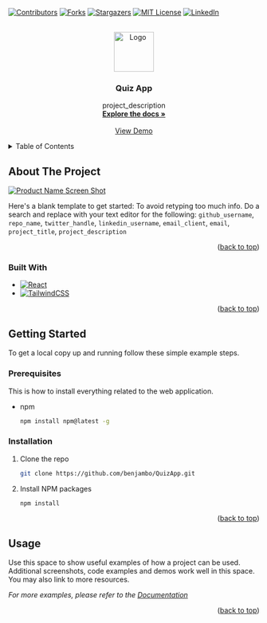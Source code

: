 <div id="top"></div>

[![Contributors][contributors-shield]][contributors-url]
[![Forks][forks-shield]][forks-url]
[![Stargazers][stars-shield]][stars-url]
[![MIT License][license-shield]][license-url]
[![LinkedIn][linkedin-shield]][linkedin-url]

<!-- PROJECT LOGO -->
<br />
<div align="center">
  <a href="https://github.com/benjambo/QuizApp">
    <img src="images/logo.png" alt="Logo" width="80" height="80">
  </a>

<h3 align="center">Quiz App</h3>

  <p align="center">
    project_description
    <br />
    <a href="https://github.com/benjambo/QuizApp"><strong>Explore the docs »</strong></a>
    <br />
    <br />
    <a href="https://github.com/benjambo/QuizApp">View Demo</a>
  </p>
</div>

<!-- TABLE OF CONTENTS -->
<details>
  <summary>Table of Contents</summary>
  <ol>
    <li>
      <a href="#about-the-project">About The Project</a>
      <ul>
        <li><a href="#built-with">Built With</a></li>
      </ul>
    </li>
    <li>
      <a href="#getting-started">Getting Started</a>
      <ul>
        <li><a href="#prerequisites">Prerequisites</a></li>
        <li><a href="#installation">Installation</a></li>
      </ul>
    </li>
    <li><a href="#usage">Usage</a></li>
    <li><a href="#roadmap">Roadmap</a></li>
    <li><a href="#contributing">Contributing</a></li>
    <li><a href="#license">License</a></li>
    <li><a href="#contact">Contact</a></li>
    <li><a href="#acknowledgments">Acknowledgments</a></li>
  </ol>
</details>

<!-- ABOUT THE PROJECT -->

## About The Project

[![Product Name Screen Shot][product-screenshot]](https://example.com)

Here's a blank template to get started: To avoid retyping too much info. Do a search and replace with your text editor for the following: `github_username`, `repo_name`, `twitter_handle`, `linkedin_username`, `email_client`, `email`, `project_title`, `project_description`

<p align="right">(<a href="#top">back to top</a>)</p>

### Built With

- [![React][react.js]][react-url]
- [![TailwindCSS][tailwindcss.com]][tailwindcss-url]

<p align="right">(<a href="#top">back to top</a>)</p>

<!-- GETTING STARTED -->

## Getting Started

To get a local copy up and running follow these simple example steps.

### Prerequisites

This is how to install everything related to the web application.

- npm
  ```sh
  npm install npm@latest -g
  ```

### Installation

1. Clone the repo
   ```sh
   git clone https://github.com/benjambo/QuizApp.git
   ```
2. Install NPM packages
   ```sh
   npm install
   ```

<p align="right">(<a href="#top">back to top</a>)</p>

<!-- USAGE EXAMPLES -->

## Usage

Use this space to show useful examples of how a project can be used. Additional screenshots, code examples and demos work well in this space. You may also link to more resources.

_For more examples, please refer to the [Documentation](https://example.com)_

<p align="right">(<a href="#top">back to top</a>)</p>

<!-- MARKDOWN LINKS & IMAGES -->
<!-- https://www.markdownguide.org/basic-syntax/#reference-style-links -->

[contributors-shield]: https://img.shields.io/github/contributors/benjambo/QuizApp.svg?style=for-the-badge
[contributors-url]: https://github.com/benjambo/QuizApp/graphs/contributors
[forks-shield]: https://img.shields.io/github/forks/benjambo/QuizApp.svg?style=for-the-badge
[forks-url]: https://github.com/benjambo/QuizApp/network/members
[stars-shield]: https://img.shields.io/github/stars/benjambo/QuizApp.svg?style=for-the-badge
[stars-url]: https://github.com/benjambo/QuizApp/stargazers
[license-shield]: https://img.shields.io/github/license/benjambo/QuizApp.svg?style=for-the-badge
[license-url]: https://github.com/benjambo/QuizApp/blob/master/LICENSE.txt
[linkedin-shield]: https://img.shields.io/badge/-LinkedIn-black.svg?style=for-the-badge&logo=linkedin&colorB=555
[linkedin-url]: https://linkedin.com/in/benschelling/
[product-screenshot]: images/screenshot.png
[react.js]: https://img.shields.io/badge/React-20232A?style=for-the-badge&logo=react&logoColor=61DAFB
[react-url]: https://reactjs.org/
[tailwindcss.com]: https://img.shields.io/badge/Tailwind-ffffff?style=for-the-badge&logo=tailwindcss&logoColor=06b6d4
[tailwindcss-url]: https://tailwindcss.com
